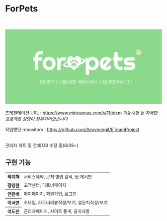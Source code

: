 # ForPets
 <br>
 </p>
 
 
<p align="center">
  <img src="./main.png">
</p>
 
 프레젠테이션 URL : https://www.miricanvas.com/v/11tjdxm
 *기능시현 등 자세한 프로젝트 설명이 첨부되어있습니다*

 작업했던 repository : https://github.com/Seoyeongit/ETeamProject
 
 <br>
 관리자 파트 및 전체 DB 수정 중(8/08~)

 <br>
 
 ## 구현 기능
 <table>
 <tr>
 <th>
 최지혁
 </th>
 <td>
 서비스예약, 근처 병원 검색, 팁 게시판
 </td>
 </tr>

 <tr>
 <th>
 정영현
 </th>
 <td>
 고객센터, 파트너페이지
 </td>
 </tr>
 
  <tr>
 <th>
 연은비
 </th>
 <td>
마이페이지, 회원가입, 로그인
 </td>
 </tr>
 
  <tr>
 <th>
 이서연
 </th>
 <td>
 소모임, 파트너리뷰작성/보기, 설문지작성/보기
 </td>
 </tr>
 
  <tr>
 <th>
 이도은
 </th>
 <td>
 관리자페이지, 사이트 통계, 공지사항
 </td>
 </tr>

</table>
 

